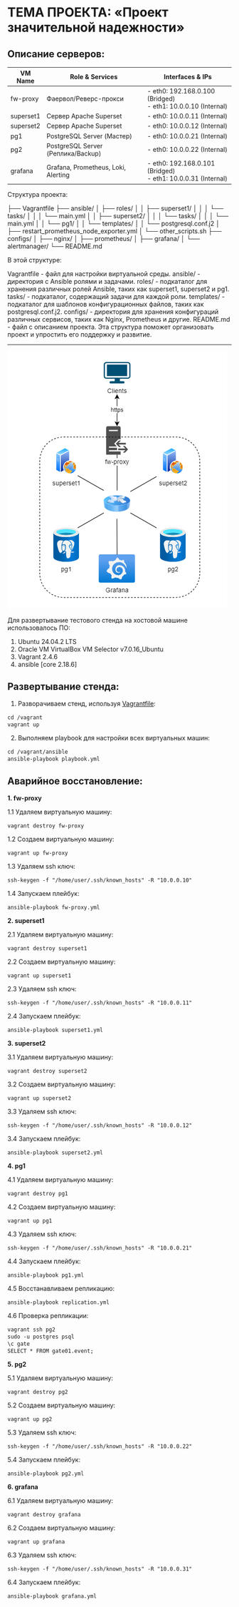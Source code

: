 # ТЕМА ПРОЕКТА: «Проект значительной надежности»

## Описание серверов:

| VM Name   | Role & Services                         | Interfaces & IPs                                                |
|-----------|-----------------------------------------|------------------------------------------------                 |
| fw-proxy  | Фаервол/Реверс-прокси                   | - eth0: 192.168.0.100 (Bridged)<br>- eth1: 10.0.0.10 (Internal) |
| superset1 | Сервер Apache Superset                  | - eth0: 10.0.0.11 (Internal)                                    |
| superset2 | Сервер Apache Superset                  | - eth0: 10.0.0.12 (Internal)                                    |
| pg1       | PostgreSQL Server (Мастер)              | - eth0: 10.0.0.21 (Internal)                                    |
| pg2       | PostgreSQL Server (Реплика/Backup)      | - eth0: 10.0.0.22 (Internal)                                    |
| grafana   | Grafana, Prometheus, Loki, Alerting     | - eth0: 192.168.0.101 (Bridged)<br>- eth1: 10.0.0.31 (Internal) |



Структура проекта:
 
 
├── Vagrantfile
├── ansible/
│   ├── roles/
│   │   ├── superset1/
│   │   │   └── tasks/
│   │   │       └── main.yml
│   │   ├── superset2/
│   │   │   └── tasks/
│   │   │       └── main.yml
│   │   └── pg1/
│   │       └── templates/
│   │           └── postgresql.conf.j2
│   ├── restart_prometheus_node_exporter.yml
│   └── other_scripts.sh
├── configs/
│   ├── nginx/
│   ├── prometheus/
│   ├── grafana/
│   └── alertmanager/
└── README.md
 
 
В этой структуре:

Vagrantfile - файл для настройки виртуальной среды.
ansible/ - директория с Ansible ролями и задачами.
roles/ - подкаталог для хранения различных ролей Ansible, таких как superset1, superset2 и pg1.
tasks/ - подкаталог, содержащий задачи для каждой роли.
templates/ - подкаталог для шаблонов конфигурационных файлов, таких как postgresql.conf.j2.
configs/ - директория для хранения конфигураций различных сервисов, таких как Nginx, Prometheus и другие.
README.md - файл с описанием проекта.
Эта структура поможет организовать проект и упростить его поддержку и развитие.

---

![schema.png](schema.png)

Для развертывание тестового стенда на хостовой машине использовалось ПО:
1. Ubuntu 24.04.2 LTS
2. Oracle VM VirtualBox VM Selector v7.0.16_Ubuntu
3. Vagrant 2.4.6
4. ansible [core 2.18.6]

## Развертывание стенда:

1. Разворачиваем стенд, используя [Vagrantfile](Vagrantfile):
```
cd /vagrant
vagrant up
```
2. Выполняем playbook для настройки всех виртуальных машин:
```
cd /vagrant/ansible
ansible-playbook playbook.yml
```

## Аварийное восстановление:
**1. fw-proxy**

1.1 Удаляем виртуальную машину:
```
vagrant destroy fw-proxy
```
1.2 Создаем виртуальную машину:
```
vagrant up fw-proxy
```
1.3 Удаляем ssh ключ:
```
ssh-keygen -f "/home/user/.ssh/known_hosts" -R "10.0.0.10"
```
1.4 Запускаем плейбук:
```
ansible-playbook fw-proxy.yml
```

**2. superset1**  

2.1 Удаляем виртуальную машину:
```
vagrant destroy superset1
```
2.2 Создаем виртуальную машину:
```
vagrant up superset1
```
2.3 Удаляем ssh ключ:
```
ssh-keygen -f "/home/user/.ssh/known_hosts" -R "10.0.0.11"
```
2.4 Запускаем плейбук:
```
ansible-playbook superset1.yml
```

**3. superset2**  

3.1 Удаляем виртуальную машину:
```
vagrant destroy superset2
```
3.2 Создаем виртуальную машину:
```
vagrant up superset2
```
3.3 Удаляем ssh ключ:
```
ssh-keygen -f "/home/user/.ssh/known_hosts" -R "10.0.0.12"
```
3.4 Запускаем плейбук:
```
ansible-playbook superset2.yml
```

**4. pg1**  

4.1 Удаляем виртуальную машину:
```
vagrant destroy pg1
```
4.2 Создаем виртуальную машину:
```
vagrant up pg1
```
4.3 Удаляем ssh ключ:
```
ssh-keygen -f "/home/user/.ssh/known_hosts" -R "10.0.0.21"
```
4.4 Запускаем плейбук:
```
ansible-playbook pg1.yml
```
4.5 Восстанавливаем репликацию:
```
ansible-playbook replication.yml
```
4.6 Проверка репликации:
```
vagrant ssh pg2
sudo -u postgres psql
\c gate
SELECT * FROM gate01.event;
```

**5. pg2**  

5.1 Удаляем виртуальную машину:
```
vagrant destroy pg2
```
5.2 Создаем виртуальную машину:
```
vagrant up pg2
```
5.3 Удаляем ssh ключ:
```
ssh-keygen -f "/home/user/.ssh/known_hosts" -R "10.0.0.22"
```
5.4 Запускаем плейбук:
```
ansible-playbook pg2.yml
```

**6. grafana**  

6.1 Удаляем виртуальную машину:
```
vagrant destroy grafana
```
6.2 Создаем виртуальную машину:
```
vagrant up grafana
```
6.3 Удаляем ssh ключ:
```
ssh-keygen -f "/home/user/.ssh/known_hosts" -R "10.0.0.31"
```
6.4 Запускаем плейбук:
```
ansible-playbook grafana.yml
```